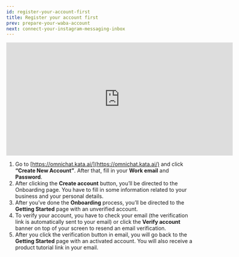 ```yaml
---
id: register-your-account-first
title: Register your account first
prev: prepare-your-waba-account
next: connect-your-instagram-messaging-inbox
---
```


<iframe width="600" height="300" src="https://youtu.be/VNgf-ciA-xA" title="YouTube video player" frameBorder="0" allow="accelerometer; autoplay; clipboard-write; encrypted-media; gyroscope; picture-in-picture" allowFullScreen></iframe>

1.  Go to [https://omnichat.kata.ai/](https://omnichat.kata.ai/) and click **“Create New Account”**. After that, fill in your **Work email** and **Password**.
2.  After clicking the **Create account** button, you’ll be directed to the Onboarding page. You have to fill in some information related to your business and your personal details.
3.  After you’ve done the **Onboarding** process, you’ll be directed to the **Getting Started** page with an unverified account.
4.  To verify your account, you have to check your email (the verification link is automatically sent to your email) or click the **Verify account** banner on top of your screen to resend an email verification.
5.  After you click the verification button in email, you will go back to the **Getting Started** page with an activated account. You will also receive a product tutorial link in your email.
